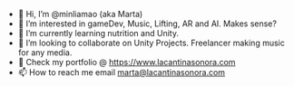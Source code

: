 - 👋 Hi, I’m @minliamao (aka Marta)
- 👀 I’m interested in gameDev, Music, Lifting, AR and AI. Makes sense?
- 🌱 I’m currently learning nutrition and Unity.
- 💞️ I’m looking to collaborate on Unity Projects. Freelancer making music for any media.
- 👀 Check my portfolio @ https://www.lacantinasonora.com
- 📫 How to reach me email marta@lacantinasonora.com

